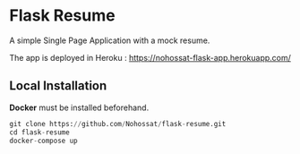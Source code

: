 # Flask Resume

A simple Single Page Application with a mock resume. 

The app is deployed in Heroku : https://nohossat-flask-app.herokuapp.com/

## Local Installation

**Docker** must be installed beforehand. 

```python
git clone https://github.com/Nohossat/flask-resume.git
cd flask-resume
docker-compose up
```